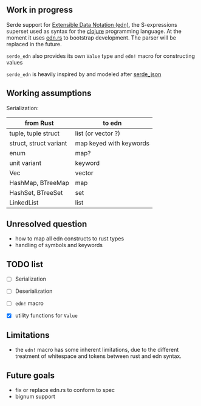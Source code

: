 ## Work in progress

Serde support for [Extensible Data Notation (edn)](https://github.com/edn-format/edn), the S-expressions superset used as syntax for the [clojure](https://clojure.org/) programming language.
At the moment it uses [edn.rs](https://docs.rs/edn/) to bootstrap development. The parser will be replaced in the future.

`serde_edn` also provides its own `Value` type and `edn!` macro for constructing values

`serde_edn` is heavily inspired by and modeled after [serde_json](https://crates.io/crates/serde_json)


## Working assumptions

Serialization:

| from Rust | to edn |
| ---  | --- |
| tuple, tuple struct | list (or vector ?) |
| struct, struct variant | map keyed with keywords |
| enum | map? |
| unit variant | keyword |
| Vec | vector |
| HashMap, BTreeMap | map |
| HashSet, BTreeSet | set |
| LinkedList | list |


## Unresolved question

* how to map all edn constructs to rust types
* handling of symbols and keywords


## TODO list

* [ ] Serialization
* [ ] Deserialization
* [ ] `edn!` macro
* [x] utility functions for `Value`


## Limitations

* the `edn!` macro has some inherent limitations, due to the different treatment of whitespace and tokens between rust and edn syntax.


## Future goals

* fix or replace edn.rs to conform to spec
* bignum support
